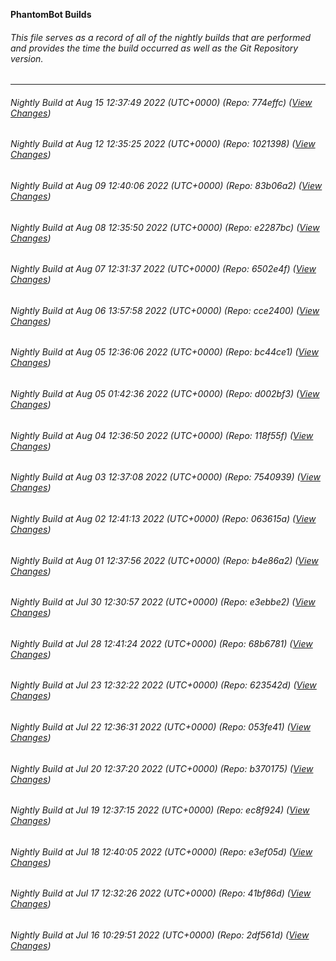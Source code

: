 **PhantomBot Builds**

###### This file serves as a record of all of the nightly builds that are performed and provides the time the build occurred as well as the Git Repository version.
-------------------------------------------------------------------------------------------------------------
###### Nightly Build at Aug 15 12:37:49 2022 (UTC+0000) (Repo: 774effc) ([View Changes](https://github.com/PhantomBot/PhantomBot/compare/1021398...774effc))
###### Nightly Build at Aug 12 12:35:25 2022 (UTC+0000) (Repo: 1021398) ([View Changes](https://github.com/PhantomBot/PhantomBot/compare/83b06a2...1021398))
###### Nightly Build at Aug 09 12:40:06 2022 (UTC+0000) (Repo: 83b06a2) ([View Changes](https://github.com/PhantomBot/PhantomBot/compare/e2287bc...83b06a2))
###### Nightly Build at Aug 08 12:35:50 2022 (UTC+0000) (Repo: e2287bc) ([View Changes](https://github.com/PhantomBot/PhantomBot/compare/6502e4f...e2287bc))
###### Nightly Build at Aug 07 12:31:37 2022 (UTC+0000) (Repo: 6502e4f) ([View Changes](https://github.com/PhantomBot/PhantomBot/compare/cce2400...6502e4f))
###### Nightly Build at Aug 06 13:57:58 2022 (UTC+0000) (Repo: cce2400) ([View Changes](https://github.com/PhantomBot/PhantomBot/compare/bc44ce1...cce2400))
###### Nightly Build at Aug 05 12:36:06 2022 (UTC+0000) (Repo: bc44ce1) ([View Changes](https://github.com/PhantomBot/PhantomBot/compare/d002bf3...bc44ce1))
###### Nightly Build at Aug 05 01:42:36 2022 (UTC+0000) (Repo: d002bf3) ([View Changes](https://github.com/PhantomBot/PhantomBot/compare/118f55f...d002bf3))
###### Nightly Build at Aug 04 12:36:50 2022 (UTC+0000) (Repo: 118f55f) ([View Changes](https://github.com/PhantomBot/PhantomBot/compare/7540939...118f55f))
###### Nightly Build at Aug 03 12:37:08 2022 (UTC+0000) (Repo: 7540939) ([View Changes](https://github.com/PhantomBot/PhantomBot/compare/063615a...7540939))
###### Nightly Build at Aug 02 12:41:13 2022 (UTC+0000) (Repo: 063615a) ([View Changes](https://github.com/PhantomBot/PhantomBot/compare/b4e86a2...063615a))
###### Nightly Build at Aug 01 12:37:56 2022 (UTC+0000) (Repo: b4e86a2) ([View Changes](https://github.com/PhantomBot/PhantomBot/compare/e3ebbe2...b4e86a2))
###### Nightly Build at Jul 30 12:30:57 2022 (UTC+0000) (Repo: e3ebbe2) ([View Changes](https://github.com/PhantomBot/PhantomBot/compare/68b6781...e3ebbe2))
###### Nightly Build at Jul 28 12:41:24 2022 (UTC+0000) (Repo: 68b6781) ([View Changes](https://github.com/PhantomBot/PhantomBot/compare/623542d...68b6781))
###### Nightly Build at Jul 23 12:32:22 2022 (UTC+0000) (Repo: 623542d) ([View Changes](https://github.com/PhantomBot/PhantomBot/compare/053fe41...623542d))
###### Nightly Build at Jul 22 12:36:31 2022 (UTC+0000) (Repo: 053fe41) ([View Changes](https://github.com/PhantomBot/PhantomBot/compare/b370175...053fe41))
###### Nightly Build at Jul 20 12:37:20 2022 (UTC+0000) (Repo: b370175) ([View Changes](https://github.com/PhantomBot/PhantomBot/compare/ec8f924...b370175))
###### Nightly Build at Jul 19 12:37:15 2022 (UTC+0000) (Repo: ec8f924) ([View Changes](https://github.com/PhantomBot/PhantomBot/compare/e3ef05d...ec8f924))
###### Nightly Build at Jul 18 12:40:05 2022 (UTC+0000) (Repo: e3ef05d) ([View Changes](https://github.com/PhantomBot/PhantomBot/compare/41bf86d...e3ef05d))
###### Nightly Build at Jul 17 12:32:26 2022 (UTC+0000) (Repo: 41bf86d) ([View Changes](https://github.com/PhantomBot/PhantomBot/compare/2df561d...41bf86d))
###### Nightly Build at Jul 16 10:29:51 2022 (UTC+0000) (Repo: 2df561d) ([View Changes](https://github.com/PhantomBot/PhantomBot/compare/2539c2c...2df561d))
